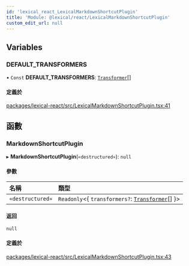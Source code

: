 ```yaml
---
id: 'lexical_react_LexicalMarkdownShortcutPlugin'
title: 'Module: @lexical/react/LexicalMarkdownShortcutPlugin'
custom_edit_url: null
---
```


## Variables

### DEFAULT_TRANSFORMERS

• `Const` **DEFAULT_TRANSFORMERS**: [`Transformer`](lexical_markdown.md#transformer)[]

#### 定義於

[packages/lexical-react/src/LexicalMarkdownShortcutPlugin.tsx:41](https://github.com/facebook/lexical/tree/main/packages/lexical-react/src/LexicalMarkdownShortcutPlugin.tsx#L41)

## 函數

### MarkdownShortcutPlugin

▸ **MarkdownShortcutPlugin**(`«destructured»`): `null`

#### 參數

| 名稱             | 類型                                                                                   |
| :--------------- | :------------------------------------------------------------------------------------- |
| `«destructured»` | `Readonly`\<\{ `transformers?`: [`Transformer`](lexical_markdown.md#transformer)[] }\> |

#### 返回

`null`

#### 定義於

[packages/lexical-react/src/LexicalMarkdownShortcutPlugin.tsx:43](https://github.com/facebook/lexical/tree/main/packages/lexical-react/src/LexicalMarkdownShortcutPlugin.tsx#L43)
